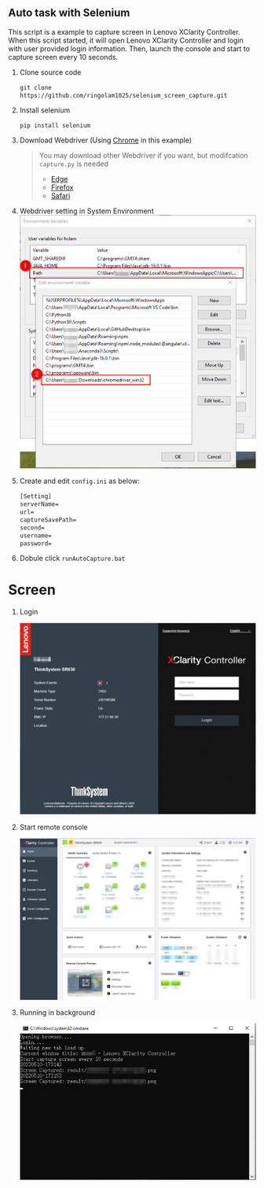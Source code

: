## Auto task with Selenium

This script is a example to capture screen in Lenovo XClarity Controller. When this script started, it will open Lenovo XClarity Controller and login with user provided login information. Then, launch the console and start to capture screen every 10 seconds. 

1. Clone source code 
    ```
    git clone https://github.com/ringolam1025/selenium_screen_capture.git
    ```

1. Install selenium
    ```
    pip install selenium
    ```

1. Download Webdriver (Using [Chrome](https://sites.google.com/a/chromium.org/chromedriver/downloads) in this example)

    > You may download other Webdriver if you want, but modifcation `capture.py` is needed
    >   - [Edge](https://developer.microsoft.com/en-us/microsoft-edge/tools/webdriver/)
    >   - [Firefox](https://github.com/mozilla/geckodriver/releases)
    >   - [Safari](https://webkit.org/blog/6900/webdriver-support-in-safari-10/)

1. Webdriver setting in System Environment 
    ![Webdriver](./images/Webdriver.png)

1. Create and edit `config.ini` as below:
    ```
    [Setting]
    serverName=
    url=
    captureSavePath=
    second=
    username=
    password=
    ```

1. Dobule click `runAutoCapture.bat` 


# Screen 
1. Login

    ![Login](./images/Login.png)

1. Start remote console

    ![Start remote console](./images/Open_console.png)

1. Running in background

    ![Running in background](./images/Running.png)